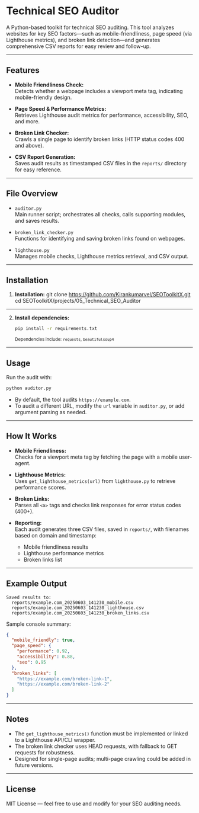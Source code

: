 # Technical SEO Auditor

A Python-based toolkit for technical SEO auditing. This tool analyzes websites for key SEO factors—such as mobile-friendliness, page speed (via Lighthouse metrics), and broken link detection—and generates comprehensive CSV reports for easy review and follow-up.

---

## Features

- **Mobile Friendliness Check:**  
  Detects whether a webpage includes a viewport meta tag, indicating mobile-friendly design.

- **Page Speed & Performance Metrics:**  
  Retrieves Lighthouse audit metrics for performance, accessibility, SEO, and more.

- **Broken Link Checker:**  
  Crawls a single page to identify broken links (HTTP status codes 400 and above).

- **CSV Report Generation:**  
  Saves audit results as timestamped CSV files in the `reports/` directory for easy reference.

---

## File Overview

- `auditor.py`  
  Main runner script; orchestrates all checks, calls supporting modules, and saves results.

- `broken_link_checker.py`  
  Functions for identifying and saving broken links found on webpages.

- `lighthouse.py`  
  Manages mobile checks, Lighthouse metrics retrieval, and CSV output.

---

## Installation
1. **Installation:**
git clone https://github.com/Kirankumarvel/SEOToolkitX.git
cd SEOToolkitX/projects/05_Technical_SEO_Auditor
---

2. **Install dependencies:**
    ```bash
    pip install -r requirements.txt
    ```
    <sub>Dependencies include: `requests`, `beautifulsoup4`</sub>

---

## Usage

Run the audit with:

```bash
python auditor.py
```

- By default, the tool audits `https://example.com`.
- To audit a different URL, modify the `url` variable in `auditor.py`, or add argument parsing as needed.

---

## How It Works

- **Mobile Friendliness:**  
  Checks for a viewport meta tag by fetching the page with a mobile user-agent.

- **Lighthouse Metrics:**  
  Uses `get_lighthouse_metrics(url)` from `lighthouse.py` to retrieve performance scores.

- **Broken Links:**  
  Parses all `<a>` tags and checks link responses for error status codes (400+).

- **Reporting:**  
  Each audit generates three CSV files, saved in `reports/`, with filenames based on domain and timestamp:
    - Mobile friendliness results
    - Lighthouse performance metrics
    - Broken links list

---

## Example Output

```
Saved results to:
  reports/example.com_20250603_141230_mobile.csv
  reports/example.com_20250603_141230_lighthouse.csv
  reports/example.com_20250603_141230_broken_links.csv
```

Sample console summary:
```json
{
  "mobile_friendly": true,
  "page_speed": {
    "performance": 0.92,
    "accessibility": 0.88,
    "seo": 0.95
  },
  "broken_links": [
    "https://example.com/broken-link-1",
    "https://example.com/broken-link-2"
  ]
}
```

---

## Notes

- The `get_lighthouse_metrics()` function must be implemented or linked to a Lighthouse API/CLI wrapper.
- The broken link checker uses HEAD requests, with fallback to GET requests for robustness.
- Designed for single-page audits; multi-page crawling could be added in future versions.

---

## License

MIT License — feel free to use and modify for your SEO auditing needs.

